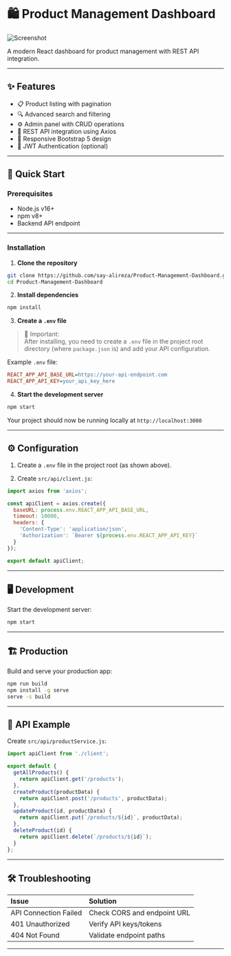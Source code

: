 

# 🛍️ Product Management Dashboard

![Screenshot](https://github.com/user-attachments/assets/fcb22150-d89a-4f7a-95c3-cf7e503a49c1)

A modern React dashboard for product management with REST API integration.

---

## ✨ Features

- 📋 Product listing with pagination  
- 🔍 Advanced search and filtering  
- ⚙️ Admin panel with CRUD operations  
- 🔄 REST API integration using Axios  
- 📱 Responsive Bootstrap 5 design  
- 🔐 JWT Authentication (optional)  

---

## 🚀 Quick Start

### Prerequisites
- Node.js v16+
- npm v8+
- Backend API endpoint  

---

### Installation

1. **Clone the repository**

```bash
git clone https://github.com/say-alireza/Product-Management-Dashboard.git
cd Product-Management-Dashboard
```

2. **Install dependencies**

```bash
npm install
```

3. **Create a `.env` file**

> 📌 Important:  
> After installing, you need to create a `.env` file in the project root directory (where `package.json` is) and add your API configuration.

Example `.env` file:

```ini
REACT_APP_API_BASE_URL=https://your-api-endpoint.com
REACT_APP_API_KEY=your_api_key_here
```

4. **Start the development server**

```bash
npm start
```

Your project should now be running locally at `http://localhost:3000`

---

## ⚙️ Configuration

1. Create a `.env` file in the project root (as shown above).

2. Create `src/api/client.js`:

```javascript
import axios from 'axios';

const apiClient = axios.create({
  baseURL: process.env.REACT_APP_API_BASE_URL,
  timeout: 10000,
  headers: {
    'Content-Type': 'application/json',
    'Authorization': `Bearer ${process.env.REACT_APP_API_KEY}`
  }
});

export default apiClient;
```

---

## 🖥️ Development

Start the development server:

```bash
npm start
```

---

## 🏗️ Production

Build and serve your production app:

```bash
npm run build
npm install -g serve
serve -s build
```

---

## 🔌 API Example

Create `src/api/productService.js`:

```javascript
import apiClient from './client';

export default {
  getAllProducts() {
    return apiClient.get('/products');
  },
  createProduct(productData) {
    return apiClient.post('/products', productData);
  },
  updateProduct(id, productData) {
    return apiClient.put(`/products/${id}`, productData);
  },
  deleteProduct(id) {
    return apiClient.delete(`/products/${id}`);
  }
};
```

---

## 🛠️ Troubleshooting

| Issue                  | Solution                          |
|:----------------------|:-----------------------------------|
| API Connection Failed  | Check CORS and endpoint URL        |
| 401 Unauthorized       | Verify API keys/tokens             |
| 404 Not Found          | Validate endpoint paths            |

---

